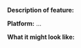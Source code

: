 <!-- Detailed description of the feature, how it works, alternative ways of implementing, and so on... -->
**Description of feature:**


<!-- Either Web or Mobile or both -->
**Platform:** ...

<!-- (Optional) Include mock-ups here if you have some. If you are requesting a new avatar item, maybe a little sketch? -->
**What it might look like:**

